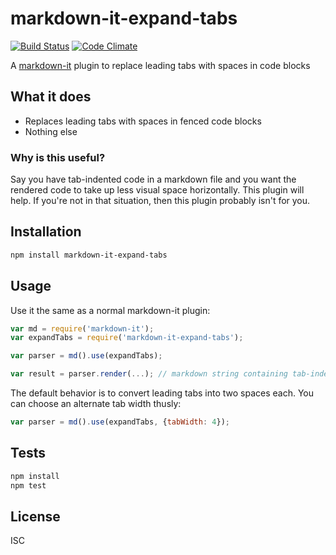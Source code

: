 # markdown-it-expand-tabs

[![Build Status](https://travis-ci.org/revin/markdown-it-expand-tabs.svg?branch=master)](https://travis-ci.org/revin/markdown-it-expand-tabs)
[![Code Climate](https://codeclimate.com/github/revin/markdown-it-expand-tabs/badges/gpa.svg)](https://codeclimate.com/github/revin/markdown-it-expand-tabs)

A [markdown-it](https://www.npmjs.com/package/markdown-it) plugin to replace leading tabs with spaces in code blocks

## What it does

- Replaces leading tabs with spaces in fenced code blocks
- Nothing else

### Why is this useful?

Say you have tab-indented code in a markdown file and you want the rendered code to
take up less visual space horizontally. This plugin will help. If you're not in that
situation, then this plugin probably isn't for you.

## Installation

```sh
npm install markdown-it-expand-tabs
```

## Usage

Use it the same as a normal markdown-it plugin:

```js
var md = require('markdown-it');
var expandTabs = require('markdown-it-expand-tabs');

var parser = md().use(expandTabs);

var result = parser.render(...); // markdown string containing tab-indented code blocks
```

The default behavior is to convert leading tabs into two spaces each. You can choose
an alternate tab width thusly:

```js
var parser = md().use(expandTabs, {tabWidth: 4});
```

## Tests

```sh
npm install
npm test
```

## License

ISC

